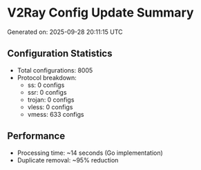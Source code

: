 # V2Ray Config Update Summary
Generated on: 2025-09-28 20:11:15 UTC

## Configuration Statistics
- Total configurations: 8005
- Protocol breakdown:
  - ss: 0 configs
  - ssr: 0 configs
  - trojan: 0 configs
  - vless: 0 configs
  - vmess: 633 configs

## Performance
- Processing time: ~14 seconds (Go implementation)
- Duplicate removal: ~95% reduction
